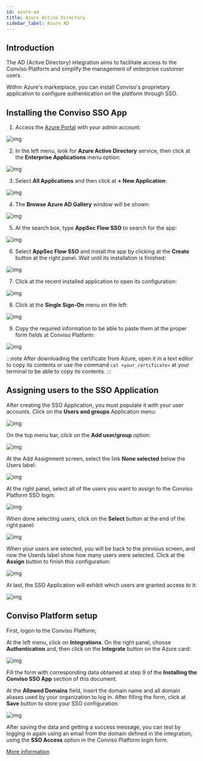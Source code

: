 ```yaml
---
id: azure-ad
title: Azure Active Directory
sidebar_label: Azure AD
---
```


## Introduction

The AD (Active Directory) integration aims to facilitate access to the Conviso Platform and simplify the management of enterprise customer users.

Within Azure's marketplace, you can install Conviso's proprietary application to configure authentication on the platform through SSO.

## Installing the Conviso SSO App

1. Access the [Azure Portal](https://portal.azure.com/) with your admin account:

<div style={{textAlign: 'center'}}>

![img](../../static/img/azure-ad-img1.png)

</div>

2. In the left menu, look for **Azure Active Directory** service, then click at the **Enterprise Applications** menu option:

<div style={{textAlign: 'center'}}>

![img](../../static/img/azure-ad-img2.png)

</div>

3. Select **All Applications** and then click at **+ New Application**:

<div style={{textAlign: 'center'}}>

![img](../../static/img/azure-ad-img3.png)

</div>

4. The **Browse Azure AD Gallery** window will be shown: 

<div style={{textAlign: 'center'}}>

![img](../../static/img/azure-ad-img4.png)

</div>

5. At the search box, type **AppSec Flow SSO** to search for the app:

<div style={{textAlign: 'center'}}>

![img](../../static/img/azure-ad-img5.png)

</div>

6. Select **AppSec Flow SSO** and install the app by clicking at the **Create** button at the right panel. Wait until its installation is finished:

<div style={{textAlign: 'center'}}>

![img](../../static/img/azure-ad-img6.png)

</div>

7. Click at the recent installed application to open its configuration: 

<div style={{textAlign: 'center'}}>

![img](../../static/img/azure-ad-img7.png)

</div>

8. Click at the **Single Sign-On** menu on the left:

<div style={{textAlign: 'center'}}>

![img](../../static/img/azure-ad-img8.png)

</div>

9. Copy the required information to be able to paste them at the proper form fields at Conviso Platform:

<div style={{textAlign: 'center'}}>

![img](../../static/img/azure-ad-img9.png)

</div>

:::note
After downloading the certificate from Azure, open it in a text editor to copy its contents or use the command ```cat <your_certificate>``` at your terminal to be able to copy its contents.
:::

## Assigning users to the SSO Application

After creating the SSO Application, you must populate it with your user accounts. Click on the **Users and groups** Application menu: 

<div style={{textAlign: 'center'}}>

![img](../../static/img/azure-ad-img9a.png)

</div>

On the top menu bar, click on the **Add user/group** option:

<div style={{textAlign: 'center'}}>

![img](../../static/img/azure-ad-img9b.png)

</div>

At the Add Assignment screen, select the link **None selected** below the Users label:

<div style={{textAlign: 'center'}}>

![img](../../static/img/azure-ad-img9c.png)

</div>

At the right panel, select all of the users you want to assign to the Conviso Platform SSO login:

<div style={{textAlign: 'center'}}>

![img](../../static/img/azure-ad-img9d.png)

</div>

When done selecting users, click on the **Select** button at the end of the right panel:

<div style={{textAlign: 'center'}}>

![img](../../static/img/azure-ad-img9e.png)

</div>

When your users are selected, you will be back to the previous screen, and now the Userds label show how many users were selected. Click at the **Assign** button to finish this configuration: 

<div style={{textAlign: 'center'}}>

![img](../../static/img/azure-ad-img9f.png)

</div>

At last, the SSO Application will exhibit which users are granted access to it:

<div style={{textAlign: 'center'}}>

![img](../../static/img/azure-ad-img9g.png)

</div>

## Conviso Platform setup

First, logon to the Conviso Platform;

At the left menu, click on **Integrations**. On the right panel, choose **Authentication** and, then click on the **Integrate** button on the Azure card:

<div style={{textAlign: 'center'}}>

![img](../../static/img/azure-ad-img9h.png)

</div>

Fill the form with corresponding data obtained at step 9 of the **Installing the Conviso SSO App** section of this document.

 At the **Allowed Domains** field, insert the domain name and all domain aliases used by your organization to log in. After filling the form, click at **Save** button to store your SSO configuration:

<div style={{textAlign: 'center'}}>

![img](../../static/img/azure-ad-img10.png)

</div>

After saving the data and getting a success message, you can test by logging in again using an email from the domain defined in the integration, using the **SSO Access** option in the Conviso Platform login form.

[More information](https://docs.microsoft.com/en-us/azure/active-directory/saas-apps/appsec-flow-sso-tutorial)